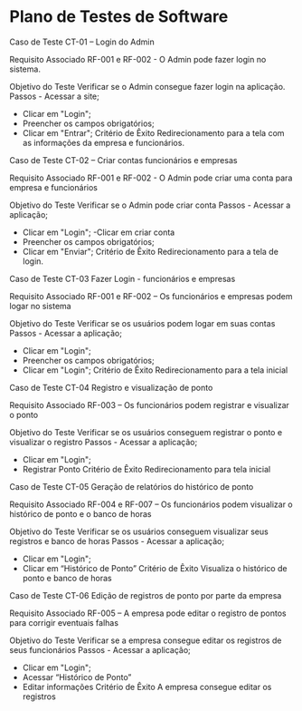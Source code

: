 # Plano de Testes de Software



Caso de Teste	CT-01 – Login do Admin

Requisito Associado	RF-001 e RF-002 - O Admin pode fazer login no sistema.

Objetivo do Teste	Verificar se o Admin consegue fazer login na aplicação.
Passos	- Acessar a site;
- Clicar em "Login";
- Preencher os campos obrigatórios;
- Clicar em "Entrar";
Critério de Êxito	Redirecionamento para a tela com as informações da empresa e funcionários.

Caso de Teste	CT-02 – Criar contas funcionários e empresas

Requisito Associado	RF-001 e RF-002 - O Admin pode criar uma conta para empresa e funcionários

Objetivo do Teste	Verificar se o Admin pode criar conta
Passos	- Acessar a aplicação;
- Clicar em "Login";
-Clicar em criar conta
- Preencher os campos obrigatórios;
- Clicar em "Enviar";
Critério de Êxito	Redirecionamento para a tela de login.


Caso de Teste	CT-03 Fazer Login - funcionários e empresas

Requisito Associado	RF-001 e RF-002 – Os funcionários e empresas podem logar no sistema

Objetivo do Teste	Verificar se os usuários podem logar em suas contas
Passos	- Acessar a aplicação;
- Clicar em "Login";
- Preencher os campos obrigatórios;
- Clicar em "Login";
Critério de Êxito	Redirecionamento para a tela inicial


Caso de Teste	CT-04 Registro e visualização de ponto 

Requisito Associado	RF-003 – Os funcionários podem registrar e visualizar o ponto

Objetivo do Teste	Verificar se os usuários conseguem registrar o ponto e visualizar o registro
Passos	- Acessar a aplicação;
- Clicar em "Login";
- Registrar Ponto
Critério de Êxito	Redirecionamento para tela inicial


Caso de Teste	CT-05 Geração de relatórios do histórico de ponto 

Requisito Associado	RF-004 e RF-007 – Os funcionários podem visualizar o histórico de ponto e o banco de horas

Objetivo do Teste	Verificar se os usuários conseguem visualizar seus registros e banco de horas
Passos	- Acessar a aplicação;
- Clicar em "Login";
- Clicar em “Histórico de Ponto”
Critério de Êxito	Visualiza o histórico de ponto e banco de horas


Caso de Teste	CT-06 Edição de registros de ponto por parte da empresa

Requisito Associado	RF-005 – A empresa pode editar o registro de pontos para corrigir eventuais falhas

Objetivo do Teste	Verificar se a empresa consegue editar os registros de seus funcionários
Passos	- Acessar a aplicação;
- Clicar em "Login";
- Acessar “Histórico de Ponto”
- Editar informações
Critério de Êxito	A empresa consegue editar os registros 

